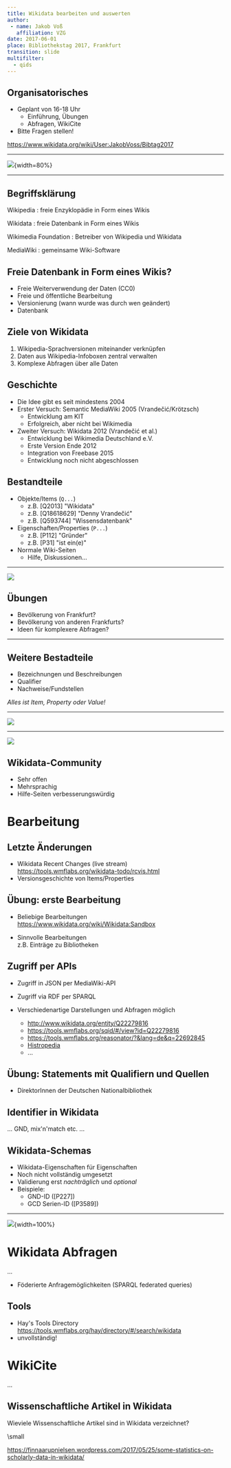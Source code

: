 ```yaml
---
title: Wikidata bearbeiten und auswerten
author:
 - name: Jakob Voß
   affiliation: VZG
date: 2017-06-01
place: Bibliothekstag 2017, Frankfurt
transition: slide
multifilter:
  - qids
---
```


## Organisatorisches

* Geplant von 16-18 Uhr
    * Einführung, Übungen
    * Abfragen, WikiCite
* Bitte Fragen stellen!

<https://www.wikidata.org/wiki/User:JakobVoss/Bibtag2017>

---

![](wikidata.png){width=80%}

---

## Begriffsklärung

Wikipedia
  : freie Enzyklopädie in Form eines Wikis

Wikidata
  : freie Datenbank in Form eines Wikis

Wikimedia Foundation
  : Betreiber von Wikipedia und Wikidata

MediaWiki
  : gemeinsame Wiki-Software

## Freie Datenbank in Form eines Wikis?

* Freie Weiterverwendung der Daten (CC0)
* Freie und öffentliche Bearbeitung
* Versionierung (wann wurde was durch wen geändert)
* Datenbank

## Ziele von Wikidata

1. Wikipedia-Sprachversionen miteinander verknüpfen
2. Daten aus Wikipedia-Infoboxen zentral verwalten
3. Komplexe Abfragen über alle Daten

## Geschichte

* Die Idee gibt es seit mindestens 2004
* Erster Versuch: Semantic MediaWiki 2005 (Vrandečić/Krötzsch)
    * Entwicklung am KIT
    * Erfolgreich, aber nicht bei Wikimedia
* Zweiter Versuch: Wikidata 2012 (Vrandečić et al.)
    * Entwicklung bei Wikimedia Deutschland e.V.
    * Erste Version Ende 2012
    * Integration von Freebase 2015
    * Entwicklung noch nicht abgeschlossen

## Bestandteile

* Objekte/Items (`Q...`)
    * z.B. [Q2013] "Wikidata"
    * z.B. [Q18618629] "Denny Vrandečić"
    * z.B. [Q593744] "Wissensdatenbank"
* Eigenschaften/Properties (`P...`)
    * z.B. [P112] "Gründer"
    * z.B. [P31] "ist ein(e)"
* Normale Wiki-Seiten
    * Hilfe, Diskussionen...

---

![](Wikidata_statement_with_ids.png)


## Übungen

* Bevölkerung von Frankfurt?
* Bevölkerung von anderen Frankfurts?
* Ideen für komplexere Abfragen?

--- 

## Weitere Bestadteile

* Bezeichnungen und Beschreibungen
* Qualifier
* Nachweise/Fundstellen

*Alles ist Item, Property oder Value!*

---

![](Wikidata_statement_with_ids.png)

---

![](wikidata-statements.png)

## Wikidata-Community

* Sehr offen
* Mehrsprachig
* Hilfe-Seiten verbesserungswürdig

# Bearbeitung

## Letzte Änderungen

* Wikidata Recent Changes (live stream)\
  <https://tools.wmflabs.org/wikidata-todo/rcvis.html>
* Versionsgeschichte von Items/Properties

## Übung: erste Bearbeitung

* Beliebige Bearbeitungen\
  <https://www.wikidata.org/wiki/Wikidata:Sandbox>

* Sinnvolle Bearbeitungen\
  z.B. Einträge zu Bibliotheken

## Zugriff per APIs

* Zugriff in JSON per MediaWiki-API
* Zugriff via RDF per SPARQL

* Verschiedenartige Darstellungen und Abfragen möglich
    * <http://www.wikidata.org/entity/Q22279816>
    * <https://tools.wmflabs.org/sqid/#/view?id=Q22279816>
    * <https://tools.wmflabs.org/reasonator/?&lang=de&q=22692845>
    * [Histropedia](http://histropedia.com/timeline/2j2stpg9bg0t/Pixar-animated-films)
    * ...

## Übung: Statements mit Qualifiern und Quellen

* DirektorInnen der Deutschen Nationalbibliothek

## Identifier in Wikidata

... GND, mix'n'match etc. ...

## Wikidata-Schemas

* Wikidata-Eigenschaften für Eigenschaften
* Noch nicht vollständig umgesetzt
* Validierung erst *nachträglich* und *optional*
* Beispiele:
    * GND-ID ([P227])
    * GCD Serien-ID ([P3589])


---

![](Q413.png){width=100%}

# Wikidata Abfragen

...

* Föderierte Anfragemöglichkeiten (SPARQL federated queries)

## Tools

* Hay's Tools Directory\
  <https://tools.wmflabs.org/hay/directory/#/search/wikidata>
* unvollständig!

# WikiCite

...

## Wissenschaftliche Artikel in Wikidata

Wieviele Wissenschaftliche Artikel sind in Wikidata verzeichnet?

\small 

<https://finnaarupnielsen.wordpress.com/2017/05/25/some-statistics-on-scholarly-data-in-wikidata/>

